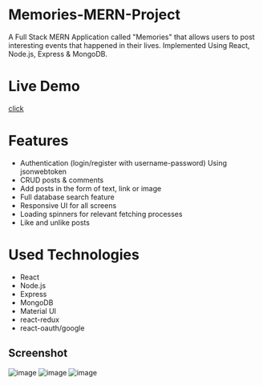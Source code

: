 # Memories-MERN-Project
A Full Stack MERN Application called "Memories" that allows users to post interesting events that happened in their lives. Implemented Using React, Node.js, Express &amp; MongoDB.

# Live Demo
<a href= "https://ikd-memories.netlify.app/"> click </a>


# Features
- Authentication (login/register with username-password) Using jsonwebtoken
- CRUD posts & comments
- Add posts in the form of text, link or image
- Full database search feature
- Responsive UI for all screens
- Loading spinners for relevant fetching processes
- Like and unlike posts

# Used Technologies
- React
- Node.js
- Express
- MongoDB
- Material UI
- react-redux
- react-oauth/google


## Screenshot
<img  alt="image" src="https://imgur.com/wnhSQy2">
<img  alt="image" src="https://imgur.com/64di4J3">
<img  alt="image" src="https://imgur.com/g3Nhdwl">


